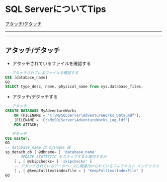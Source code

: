 # SQL ServerについてTips

[アタッチ/デタッチ](#attach)

---
---

## <a name=attach>アタッチ/デタッチ</a>

- アタッチされているファイルを確認する

```sql
-- アタッチされているファイルを確認する
USE [database_name] 
GO  
SELECT type_desc, name, physical_name from sys.database_files;
```

- アタッチ/デタッチする

```sql
-- アタッチ
CREATE DATABASE MyAdventureWorks   
    ON (FILENAME = 'C:\MySQLServer\AdventureWorks_Data.mdf'),   
    (FILENAME = 'C:\MySQLServer\AdventureWorks_Log.ldf')   
    FOR ATTACH;

-- デタッチ
USE master;  
GO  
-- database_name は sysname 値
sp_detach_db [ @dbname= ] 'database_name'
    -- UPDATE STATISTIC をスキップするか実行するか
    [ , [ @skipchecks= ] 'skipchecks' ]
    -- デタッチされているデータベースに関連付けられているフルテキスト インデックス ファイルが、データベースデタッチ操作中に削除されないことを指定
    [ , [ @keepfulltextindexfile = ] 'KeepFulltextIndexFile' ]
GO
```
